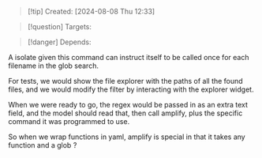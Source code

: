 
>[!tip] Created: [2024-08-08 Thu 12:33]

>[!question] Targets: 

>[!danger] Depends: 

A isolate given this command can instruct itself to be called once for each filename in the glob search.

For tests, we would show the file explorer with the paths of all the found files, and we would modify the filter by interacting with the explorer widget.

When we were ready to go, the regex would be passed in as an extra text field, and the model should read that, then call amplify, plus the specific command it was programmed to use.

So when we wrap functions in yaml, amplify is special in that it takes any function and a glob ?

